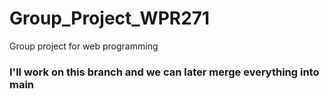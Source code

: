 # Group_Project_WPR271
Group project for web programming

### I'll work on this branch and we can later merge everything into main
